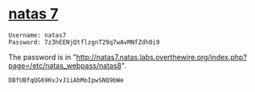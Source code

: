 # [natas 7](http://natas7.natas.labs.overthewire.org)

    Username: natas7
    Password: 7z3hEENjQtflzgnT29q7wAvMNfZdh0i9

The password is in "http://natas7.natas.labs.overthewire.org/index.php?page=/etc/natas_webpass/natas8".

    DBfUBfqQG69KvJvJ1iAbMoIpwSNQ9bWe 

